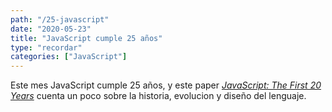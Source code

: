 ```yaml
---
path: "/25-javascript"
date: "2020-05-23"
title: "JavaScript cumple 25 años"
type: "recordar"
categories: ["JavaScript"]
---
```


Este mes JavaScript cumple 25 años, y este paper [_JavaScript: The First 20 Years_](https://zenodo.org/record/3710954#.XslR1hNKglI) cuenta un poco sobre la historia, evolucion y diseño del lenguaje.
